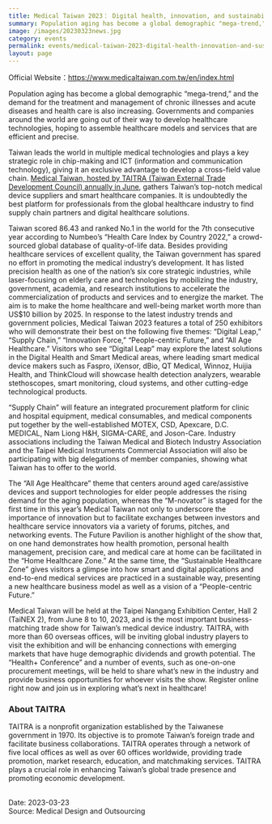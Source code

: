 ```yaml
---
title: Medical Taiwan 2023： Digital health, innovation, and sustainability
summary: Population aging has become a global demographic "mega-trend," and the demand for the treatment and management of chronic illnesses and acute diseases and health care is also increasing.
image: /images/20230323news.jpg
category: events
permalink: events/medical-taiwan-2023-digital-health-innovation-and-sustainability/
layout: page
---
```


Official Website：https://www.medicaltaiwan.com.tw/en/index.html

Population aging has become a global demographic “mega-trend,” and the demand for the treatment and management of chronic illnesses and acute diseases and health care is also increasing. Governments and companies around the world are going out of their way to develop healthcare technologies, hoping to assemble healthcare models and services that are efficient and precise.

Taiwan leads the world in multiple medical technologies and plays a key strategic role in chip-making and ICT (information and communication technology), giving it an exclusive advantage to develop a cross-field value chain. <u>Medical Taiwan, hosted by TAITRA (Taiwan External Trade Development Council) annually in June</u>, gathers Taiwan’s top-notch medical device suppliers and smart healthcare companies. It is undoubtedly the best platform for professionals from the global healthcare industry to find supply chain partners and digital healthcare solutions.

Taiwan scored 86.43 and ranked No.1 in the world for the 7th consecutive year according to Numbeo’s “Health Care Index by Country 2022,” a crowd-sourced global database of quality-of-life data. Besides providing healthcare services of excellent quality, the Taiwan government has spared no effort in promoting the medical industry’s development. It has listed precision health as one of the nation’s six core strategic industries, while laser-focusing on elderly care and technologies by mobilizing the industry, government, academia, and research institutions to accelerate the commercialization of products and services and to energize the market. The aim is to make the home healthcare and well-being market worth more than US$10 billion by 2025. In response to the latest industry trends and government policies, Medical Taiwan 2023 features a total of 250 exhibitors who will demonstrate their best on the following five themes: “Digital Leap,” “Supply Chain,” “Innovation Force,” “People-centric Future,” and “All Age Healthcare.”
Visitors who see “Digital Leap” may explore the latest solutions in the Digital Health and Smart Medical areas, where leading smart medical device makers such as Faspro, iXensor, dBio, QT Medical, Winnoz, Huijia Health, and ThinkCloud will showcase health detection analyzers, wearable stethoscopes, smart monitoring, cloud systems, and other cutting-edge technological products.

“Supply Chain” will feature an integrated procurement platform for clinic and hospital equipment, medical consumables, and medical components put together by the well-established MOTEX, CSD, Apexcare, D.C. MEDICAL, Nam Liong H&H, SIGMA-CARE, and Joson-Care. Industry associations including the Taiwan Medical and Biotech Industry Association and the Taipei Medical Instruments Commercial Association will also be participating with big delegations of member companies, showing what Taiwan has to offer to the world.

The “All Age Healthcare” theme that centers around aged care/assistive devices and support technologies for elder people addresses the rising demand for the aging population, whereas the “M-novator” is staged for the first time in this year’s Medical Taiwan not only to underscore the importance of innovation but to facilitate exchanges between investors and healthcare service innovators via a variety of forums, pitches, and networking events.
The Future Pavilion is another highlight of the show that, on one hand demonstrates how health promotion, personal health management, precision care, and medical care at home can be facilitated in the “Home Healthcare Zone.” At the same time, the “Sustainable Healthcare Zone” gives visitors a glimpse into how smart and digital applications and end-to-end medical services are practiced in a sustainable way, presenting a new healthcare business model as well as a vision of a “People-centric Future.”

Medical Taiwan will be held at the Taipei Nangang Exhibition Center, Hall 2 (TaiNEX 2), from June 8 to 10, 2023, and is the most important business-matching trade show for Taiwan’s medical device industry. TAITRA, with more than 60 overseas offices, will be inviting global industry players to visit the exhibition and will be enhancing connections with emerging markets that have huge demographic dividends and growth potential. The “Health+ Conference” and a number of events, such as one-on-one procurement meetings, will be held to share what’s new in the industry and provide business opportunities for whoever visits the show. Register online right now and join us in exploring what’s next in healthcare!

### About TAITRA
TAITRA is a nonprofit organization established by the Taiwanese government in 1970. Its objective is to promote Taiwan’s foreign trade and facilitate business collaborations. TAITRA operates through a network of five local offices as well as over 60 offices worldwide, providing trade promotion, market research, education, and matchmaking services. TAITRA plays a crucial role in enhancing Taiwan’s global trade presence and promoting economic development.

<br/>
Date: 2023-03-23
<br/>
Source: Medical Design and Outsourcing
